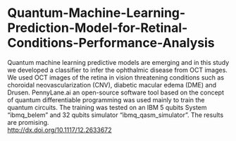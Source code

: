 # Quantum-Machine-Learning-Prediction-Model-for-Retinal-Conditions-Performance-Analysis

Quantum machine learning predictive models are emerging and in this study we developed a classifier to infer the ophthalmic disease from OCT images. We used OCT images of the retina in  vision threatening conditions such as choroidal neovascularization (CNV), diabetic macular edema (DME) and Drusen. PennyLane.ai an open-source software tool based on the concept of quantum differentiable programming was used mainly to train the quantum circuits. The training was tested on an IBM 5 qubits System “ibmq_belem” and 32 qubits simulator “ibmq_qasm_simulator”. The results are promising.  
http://dx.doi.org/10.1117/12.2633672
